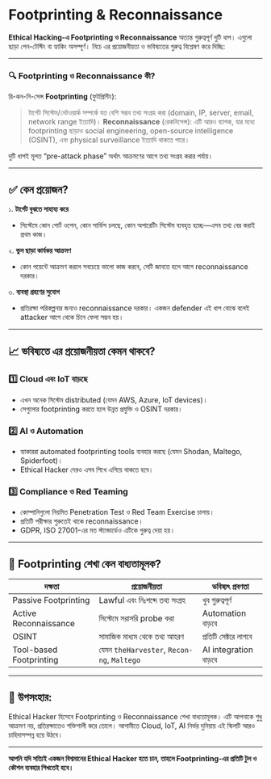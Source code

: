 # Footprinting & Reconnaissance 
**Ethical Hacking-এ Footprinting ও Reconnaissance** অত্যন্ত গুরুত্বপূর্ণ দুটি ধাপ। এগুলো ছাড়া পেন-টেস্টিং বা হ্যাকিং অসম্পূর্ণ। নিচে এর প্রয়োজনীয়তা ও ভবিষ্যতের গুরুত্ব বিশ্লেষণ করে দিচ্ছি:

---

### 🔍 **Footprinting ও Reconnaissance কী?**
রি-কন-নি-সেন্স
**Footprinting** (ফুটপ্রিন্টিং):

> টার্গেট সিস্টেম/নেটওয়ার্ক সম্পর্কে যত বেশি সম্ভব তথ্য সংগ্রহ করা (domain, IP, server, email, network range ইত্যাদি)।
> **Reconnaissance** (রেকনিসেন্স):
> এটি আরও ব্যাপক, যার মধ্যে footprinting ছাড়াও social engineering, open-source intelligence (OSINT), এবং physical surveillance ইত্যাদি থাকতে পারে।

দুটি ধাপই মূলত “pre-attack phase” অর্থাৎ আক্রমণের আগে তথ্য সংগ্রহ করার পর্যায়।

---

## ✅ কেন প্রয়োজন?

১. **টার্গেট বুঝতে সাহায্য করে**

* সিস্টেমে কোন পোর্ট ওপেন, কোন সার্ভিস চলছে, কোন অপারেটিং সিস্টেম ব্যবহৃত হচ্ছে—এসব তথ্য বের করাই প্রথম কাজ।

২. **ভুল ছাড়া কার্যকর আক্রমণ**

* কোন পয়েন্টে আক্রমণ করলে সবচেয়ে ভালো কাজ করবে, সেটি জানতে হলে আগে reconnaissance দরকার।

৩. **ব্যবস্থা গ্রহণের সুযোগ**

* প্রতিরক্ষা পরিকল্পনার জন্যও reconnaissance দরকার। একজন defender এই ধাপ বোঝে বলেই attacker আগে থেকে চিনে ফেলা সম্ভব হয়।

---

## 📈 ভবিষ্যতে এর প্রয়োজনীয়তা কেমন থাকবে?

### 1️⃣ **Cloud এবং IoT বাড়ছে**

* এখন অনেক সিস্টেম distributed (যেমন AWS, Azure, IoT devices)।
* সেগুলোর footprinting করতে হলে উন্নত প্রযুক্তি ও OSINT দরকার।

### 2️⃣ **AI ও Automation**

* হ্যাকাররা automated footprinting tools ব্যবহার করছে (যেমন Shodan, Maltego, Spiderfoot)।
* Ethical Hacker দেরও এসব শিখে এগিয়ে থাকতে হবে।

### 3️⃣ **Compliance ও Red Teaming**

* কোম্পানিগুলো নিয়মিত Penetration Test ও Red Team Exercise চালায়।
* প্রতিটি পরীক্ষার শুরুতেই থাকে reconnaissance।
* GDPR, ISO 27001-এর মত স্ট্যান্ডার্ডেও এটিকে গুরুত্ব দেয়া হয়।

---

## 🎯 Footprinting শেখা কেন বাধ্যতামূলক?

| দক্ষতা                  | প্রয়োজনীয়তা                                | ভবিষ্যৎ প্রবণতা       |
| ----------------------- | ------------------------------------------ | --------------------- |
| Passive Footprinting    | Lawful এবং নিঃশব্দে তথ্য সংগ্রহ            | খুব গুরুত্বপূর্ণ      |
| Active Reconnaissance   | সিস্টেমে সরাসরি probe করা                  | Automation বাড়বে      |
| OSINT                   | সামাজিক মাধ্যম থেকে তথ্য আহরণ              | প্রতিটি সেক্টরে লাগবে |
| Tool-based Footprinting | যেমন `theHarvester`, `Recon-ng`, `Maltego` | AI integration বাড়বে  |

---

## 🧠 উপসংহার:

Ethical Hacker হিসেবে Footprinting ও Reconnaissance শেখা বাধ্যতামূলক। এটি আপনাকে শুধু আক্রমণ নয়, প্রতিরক্ষাতেও শক্তিশালী করে তোলে। আগামীতে Cloud, IoT, AI নির্ভর দুনিয়ায় এই স্কিলটি আরও চাহিদাসম্পন্ন হয়ে উঠবে।

---

**আপনি যদি সত্যিই একজন বিশ্বমানের Ethical Hacker হতে চান, তাহলে Footprinting-এর প্রতিটি টুল ও কৌশল ব্যবহার শিখতেই হবে।**


